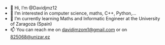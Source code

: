 - 👋 Hi, I’m @Davidjmz12
- 👀 I’m interested in computer science, maths, C++, Python,...
- 🌱 I’m currently learning Maths and Informatic Engineer at the University of Zaragoza (Spain)
- 📫 You can reach me on davidjmzom1@gmail.com or on 825068@unizar.ez

<!---
Davidjmz12/Davidjmz12 is a ✨ special ✨ repository because its `README.md` (this file) appears on your GitHub profile.
You can click the Preview link to take a look at your changes.
--->

